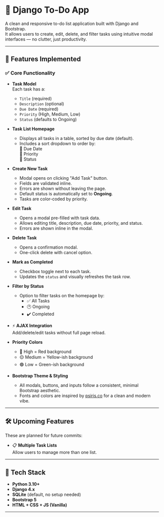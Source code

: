 # 📝 Django To-Do App

A clean and responsive to-do list application built with Django and Bootstrap.  
It allows users to create, edit, delete, and filter tasks using intuitive modal interfaces — no clutter, just productivity.

---

## 🚀 Features Implemented

### ✅ Core Functionality

- **Task Model**  
  Each task has a:
  - `Title` (required)
  - `Description` (optional)
  - `Due Date` (required)
  - `Priority` (High, Medium, Low)
  - `Status` (defaults to Ongoing)

- **Task List Homepage**  
  - Displays all tasks in a table, sorted by due date (default).
  - Includes a sort dropdown to order by:  
    🔹 Due Date  
    🔹 Priority  
    🔹 Status  

- **Create New Task**  
  - Modal opens on clicking "Add Task" button.  
  - Fields are validated inline.  
  - Errors are shown without leaving the page.
  - Default status is automatically set to **Ongoing**.
  - Tasks are color-coded by priority.

- **Edit Task**  
  - Opens a modal pre-filled with task data.
  - Allows editing title, description, due date, priority, and status.
  - Errors are shown inline in the modal.

- **Delete Task**  
  - Opens a confirmation modal.
  - One-click delete with cancel option.

- **Mark as Completed**  
  - Checkbox toggle next to each task.
  - Updates the `status` and visually refreshes the task row.

- **Filter by Status**  
  - Option to filter tasks on the homepage by:
    - ✅ All Tasks
    - 🕐 Ongoing
    - ✔️ Completed

- ⚡ **AJAX Integration**  
  Add/delete/edit tasks without full page reload.

- **Priority Colors**  
  - 🔴 High = Red background  
  - 🟡 Medium = Yellow-ish background  
  - 🟢 Low = Green-ish background

- **Bootstrap Theme & Styling**  
  - All modals, buttons, and inputs follow a consistent, minimal Bootstrap aesthetic.
  - Fonts and colors are inspired by [psiris.co](https://psiris.co) for a clean and modern vibe.

---

## 🛠️ Upcoming Features

These are planned for future commits:

- 📋 **Multiple Task Lists**  
  Allow users to manage more than one list.

---

## 🧪 Tech Stack

- **Python 3.10+**
- **Django 4.x**
- **SQLite** (default, no setup needed)
- **Bootstrap 5**
- **HTML + CSS + JS (Vanilla)**

---
